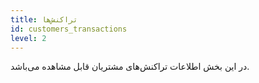 ```yaml
---
title: تراکنش‌ها 
id: customers_transactions
level: 2
---
```


در این بخش اطلاعات تراکنش‌های مشتریان قابل مشاهده می‌باشد.